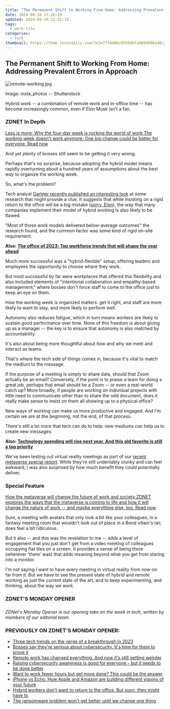 ```yaml
---
title: "The Permanent Shift to Working From Home: Addressing Prevalent Errors in Approach"
date: 2024-09-18 17:26:29
updated: 2024-09-20 12:51:13
tags:
  - work-life
categories:
  - tech
thumbnail: https://thmb.techidaily.com/7e2e77f0d86cd559dbfa986d906ed8c2ea52210199eb42f08b362eadc3328953.jpg
---
```


## The Permanent Shift to Working From Home: Addressing Prevalent Errors in Approach

![remote-working.jpg](https://www.zdnet.com/a/img/resize/df33a0a357ad04c307dc2fcb2e844b47cfe1ff18/2021/11/01/15ed9dc4-4196-4699-b28c-475c40481e4c/remote-working.jpg?auto=webp&width=1280)

Image: insta\_photos -- Shutterstock

Hybrid work -- a combination of remote work and in-office time -- has become increasingly common, even if Elon Musk isn't a fan.

### **ZDNET** In Depth

[Less is more: Why the four-day week is rocking the world of work The working week doesn't work anymore. One big change could be better for everyone.  Read now](https://www.zdnet.com/article/less-is-more-why-the-four-day-week-rocking-the-world-of-work/)

And yet plenty of bosses still seem to be getting it very wrong. 

Perhaps that's no surprise, because adopting the hybrid model means rapidly overturning about a hundred years of assumptions about the best way to organize the working week. 

So, what's the problem?

Tech analyst [Gartner recently published an interesting look](https://www.gartner.com/en/articles/think-hybrid-work-doesnt-work-the-data-disagrees) at some research that might provide a clue. It suggests that while insisting on a rigid return to the office will be a big mistake ([sorry, Elon](https://www.zdnet.com/article/elon-musk-tells-twitter-staff-no-more-remote-working/)), the way that many companies implement their model of hybrid working is also likely to be flawed. 

"Most of those work models delivered below-average outcomes" the research found, and the common factor was some kind of rigid on-site requirement. 

**Also: [The office of 2023: Top workforce trends that will shape the year ahead](https://www.zdnet.com/article/what-to-expect-in-the-office-next-year-top-work-trends-to-watch-out-for-in-2023/)**

Much more successful was a "hybrid-flexible" setup, offering leaders and employees the opportunity to choose where they work. 

But most successful by far were workplaces that offered this flexibility and also included elements of "intentional collaboration and empathy-based management," where bosses don't force staff to come to the office just to keep an eye on them.

How the working week is organized matters: get it right, and staff are more likely to want to stay, and more likely to perform well.

Autonomy also reduces fatigue, which in turn means workers are likely to sustain good performance over time. None of this freedom is about giving up as a manager -- the key is to ensure that autonomy is also matched by accountability.

It's also about being more thoughtful about how and why we meet and interact as teams. 

That's where the tech side of things comes in, because it's vital to match the medium to the message.

If the purpose of a meeting is simply to share data, should that Zoom actually be an email? Conversely, if the point is to praise a team for doing a great job, perhaps that email should be a Zoom -- or even a real-world catch up? More broadly, if people are working on individual projects with little need to communicate other than to share the odd document, does it really make sense to insist on them all showing up to a physical office? 

New ways of working can make us more productive and engaged. And I'm certain we are at the beginning, not the end, of that process. 

There's still a lot more that tech can do to help: new mediums can help us to create new messages. 

**Also: [Technology spending will rise next year. And this old favorite is still a top priority](https://www.zdnet.com/article/technology-spending-will-rise-next-year-and-this-old-favourite-is-still-a-top-priority/)**

We've been testing out virtual reality meetings as part of our [recent metaverse special report](https://www.zdnet.com/article/meet-the-companies-that-will-shape-the-metaverse/). While they're still undeniably clunky and can feel awkward, I was also surprised by how much benefit they could potentially deliver.

### Special Feature

[How the metaverse will change the future of work and society ZDNET explores the ways that the metaverse is coming to life and how it will change the nature of work -- and maybe everything else, too.  Read now](https://www.zdnet.com/topic/how-the-metaverse-will-change-the-future-of-work-and-society/)

Sure, a meeting with avatars that only look a bit like your colleagues, in a fantasy meeting room that wouldn't look out of place in a Bond villain's lair, does feel a bit ridiculous. 

But it also -- and this was the revelation to me -- adds a level of engagement that you just don't get from a video meeting of colleagues occupying flat tiles on a screen. It provides a sense of being there (wherever 'there' was) that adds meaning beyond what you get from staring into a monitor. 

I'm not saying I want to have every meeting in virtual reality from now on: far from it. But we have to see the present state of hybrid and remote working as just the current state of the art, and to keep experimenting, and thinking, about the way we work.

### **ZDNET'S MONDAY OPENER** 

### 

_ZDNet's Monday Opener is our opening take on the week in tech, written by members of our editorial team._ 

### **PREVIOUSLY ON ZDNET'S MONDAY OPENER:**

* [Three tech trends on the verge of a breakthrough in 2023](https://www.zdnet.com/article/three-tech-trends-on-the-verge-of-a-breakthrough-in-2023/)
* [Bosses say they're serious about cybersecurity. It's time for them to prove it](https://www.zdnet.com/article/bosses-say-theyre-serious-about-cybersecurity-its-time-for-them-to-prove-it/)
* [Remote work has changed everything. And now it's still getting weirder](https://www.zdnet.com/article/remote-work-has-changed-everything-and-its-still-getting-weirder/)
* [Raising cybersecurity awareness is good for everyone - but it needs to be done better](https://www.zdnet.com/article/raising-cybersecurity-awareness-is-good-for-everyone-but-it-needs-to-be-done-better/)
* [Want to work fewer hours but get more done? This could be the answer](https://www.zdnet.com/article/the-four-day-workweek-why-now-is-the-best-time-to-try-something-radically-and-new/)
* [iPhone vs Echo: How Apple and Amazon are building different visions of your future](https://www.zdnet.com/article/apple-and-amazon-have-different-visions-of-the-future-neither-is-totally-right/)
* [Hybrid workers don't want to return to the office. But soon, they might have to](https://www.zdnet.com/article/hybrid-workers-dont-want-to-return-to-the-office-but-soon-they-might-have-to/)
* [The ransomware problem won't get better until we change one thing](https://www.zdnet.com/article/the-ransomware-problem-wont-get-better-until-we-change-one-thing/)

<ins class="adsbygoogle"
     style="display:block"
     data-ad-format="autorelaxed"
     data-ad-client="ca-pub-7571918770474297"
     data-ad-slot="1223367746"></ins>



<ins class="adsbygoogle"
     style="display:block"
     data-ad-client="ca-pub-7571918770474297"
     data-ad-slot="8358498916"
     data-ad-format="auto"
     data-full-width-responsive="true"></ins>
